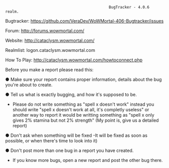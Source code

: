                                                   BugTracker - 4.0.6 realm.

Bugtracker: 
https://github.com/VeraDev/WoWMortal-406-Bugtracker/issues

Forum: 
http://forums.wowmortal.com/

Website: 
http://cataclysm.wowmortal.com/

Realmlist: 
logon.cataclysm.wowmortal.com

How To Play: 
http://cataclysm.wowmortal.com/howtoconnect.php

Before you make a report please read this:

● Make sure your report contains proper information, details about the bug you're about to create. 

● Tell us what is exactly bugging, and how it's supposed to be. 
- Please do not write something as "spell x doesn't work" instead you should write "spell x doesn't work at all, it's completly useless" or another way to report it would be writting something as "spell x only gives 2% stamina but not 2% strength" (My point is, give us a detailed report)

● Don't ask when something will be fixed 
-It will be fixed as soon as possible, or when there's time to look into it)

● Don't post more than one bug in a report you have created. 
- If you know more bugs, open a new report and post the other bug there.
